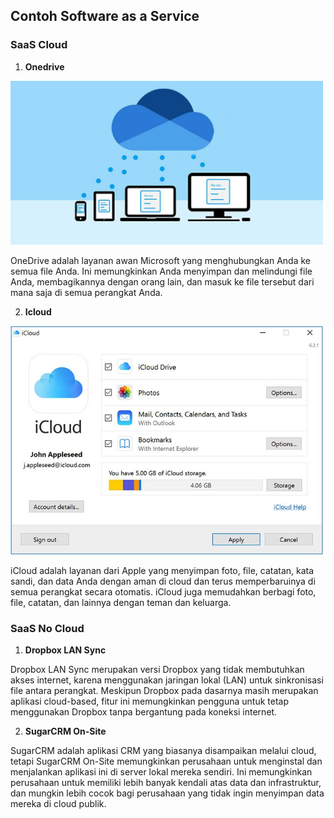 ## Contoh Software as a Service

###  SaaS Cloud
 
 1.  **Onedrive**
 
<img src="https://github.com/brianbwnd06/tekn-cloud-computing/blob/master/minggu-02/gambar/onedrive.jpg" width='500' />


 OneDrive adalah layanan awan Microsoft yang menghubungkan Anda ke semua file  Anda. Ini memungkinkan Anda menyimpan dan melindungi file Anda, membagikannya dengan orang lain, dan masuk ke file tersebut dari mana saja di semua perangkat Anda.
 
 2. **Icloud**

 <img src="https://github.com/brianbwnd06/tekn-cloud-computing/blob/master/minggu-02/gambar/icloud.jpg" width='500' />
 

 iCloud adalah layanan dari Apple yang menyimpan foto, file, catatan, kata sandi, dan data Anda dengan aman di cloud dan terus memperbaruinya di semua perangkat secara otomatis. iCloud juga memudahkan berbagi foto, file, catatan, dan lainnya dengan teman dan keluarga.

### SaaS No Cloud

1. **Dropbox LAN Sync**

Dropbox LAN Sync merupakan versi Dropbox yang tidak membutuhkan akses internet, karena menggunakan jaringan lokal (LAN) untuk sinkronisasi file antara perangkat. Meskipun Dropbox pada dasarnya masih merupakan aplikasi cloud-based, fitur ini memungkinkan pengguna untuk tetap menggunakan Dropbox tanpa bergantung pada koneksi internet.

2. **SugarCRM On-Site**

SugarCRM adalah aplikasi CRM yang biasanya disampaikan melalui cloud, tetapi SugarCRM On-Site memungkinkan perusahaan untuk menginstal dan menjalankan aplikasi ini di server lokal mereka sendiri. Ini memungkinkan perusahaan untuk memiliki lebih banyak kendali atas data dan infrastruktur, dan mungkin lebih cocok bagi perusahaan yang tidak ingin menyimpan data mereka di cloud publik.
